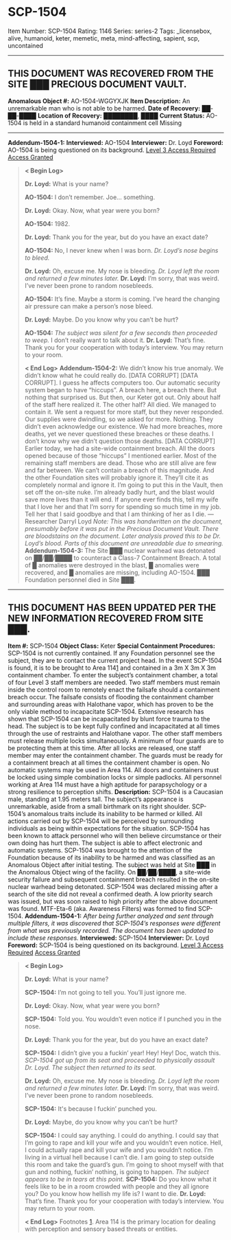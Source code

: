 # SCP-1504
Item Number: SCP-1504
Rating: 1146
Series: series-2
Tags: _licensebox, alive, humanoid, keter, memetic, meta, mind-affecting, sapient, scp, uncontained

---

## THIS DOCUMENT WAS RECOVERED FROM THE SITE ███ PRECIOUS DOCUMENT VAULT.
**Anomalous Object #:** AO-1504-WGGYXJK
**Item Description:** An unremarkable man who is not able to be harmed.
**Date of Recovery:** ██-██-████
**Location of Recovery:** ████████, ████
**Current Status:** AO-1504 is held in a standard humanoid containment cell Missing
* * *
**Addendum-1504-1:**
**Interviewed:** AO-1504
**Interviewer:** Dr. Loyd
**Foreword:** AO-1504 is being questioned on its background.
[Level 3 Access Required](javascript:;)
[Access Granted](javascript:;)
> **< Begin Log>**  
>    
>  **Dr. Loyd:** What is your name?  
>    
>  **AO-1504:** I don’t remember. Joe… something.  
>    
>  **Dr. Loyd:** Okay. Now, what year were you born?  
>    
>  **AO-1504:** 1982.  
>    
>  **Dr. Loyd:** Thank you for the year, but do you have an exact date?  
>    
>  **AO-1504:** No, I never knew when I was born.
> _Dr. Loyd’s nose begins to bleed._  
>    
>  **Dr. Loyd:** Oh, excuse me. My nose is bleeding.
> _Dr. Loyd left the room and returned a few minutes later._
> **Dr. Loyd:** I’m sorry, that was weird. I’ve never been prone to random nosebleeds.  
>    
>  **AO-1504:** It’s fine. Maybe a storm is coming. I’ve heard the changing air pressure can make a person’s nose bleed.  
>    
>  **Dr. Loyd:** Maybe. Do you know why you can’t be hurt?  
>    
>  **AO-1504:** _The subject was silent for a few seconds then proceeded to weep._ I don’t really want to talk about it.
> **Dr. Loyd:** That’s fine. Thank you for your cooperation with today’s interview. You may return to your room.  
>    
>  **< End Log>**
**Addendum-1504-2:**
> We didn’t know his true anomaly. We didn’t know what he could really do. [DATA CORRUPT]
> [DATA CORRUPT]. I guess he affects computers too. Our automatic security system began to have “hiccups”. A breach here, a breach there. But nothing that surprised us. But then, our Keter got out. Only about half of the staff here realized it. The other half? All died. We managed to contain it.
> We sent a request for more staff, but they never responded. Our supplies were dwindling, so we asked for more. Nothing. They didn’t even acknowledge our existence. We had more breaches, more deaths, yet we never questioned these breaches or these deaths. I don’t know why we didn’t question those deaths.
> [DATA CORRUPT]
> Earlier today, we had a site-wide containment breach. All the doors opened because of those “hiccups” I mentioned earlier. Most of the remaining staff members are dead. Those who are still alive are few and far between. We can’t contain a breach of this magnitude. And the other Foundation sites will probably ignore it. They’ll cite it as completely normal and ignore it.
> I’m going to put this in the Vault, then set off the on-site nuke. I’m already badly hurt, and the blast would save more lives than it will end. If anyone ever finds this, tell my wife that I love her and that I’m sorry for spending so much time in my job. Tell her that I said goodbye and that I am thinking of her as I die.
> — Researcher Darryl Loyd
_Note: This was handwritten on the document, presumably before it was put in the Precious Document Vault. There are bloodstains on the document. Later analysis proved this to be Dr. Loyd’s blood. Parts of this document are unreadable due to smearing._
**Addendum-1504-3:** The Site ███ nuclear warhead was detonated on ██/██/████ to counteract a Class-7 Containment Breach. A total of █ anomalies were destroyed in the blast, █ anomalies were recovered, and █ anomalies are missing, including AO-1504. ███ Foundation personnel died in Site ███.
* * *
## THIS DOCUMENT HAS BEEN UPDATED PER THE NEW INFORMATION RECOVERED FROM SITE ███.
**Item #:** SCP-1504
**Object Class:** Keter
**Special Containment Procedures:** SCP-1504 is not currently contained. If any Foundation personnel see the subject, they are to contact the current project head. In the event SCP-1504 is found, it is to be brought to Area 114[1](javascript:;) and contained in a 3m X 3m X 3m containment chamber.
To enter the subject’s containment chamber, a total of four Level 3 staff members are needed. Two staff members must remain inside the control room to remotely enact the failsafe should a containment breach occur. The failsafe consists of flooding the containment chamber and surrounding areas with Halothane vapor, which has proven to be the only viable method to incapacitate SCP-1504. Extensive research has shown that SCP-1504 can be incapacitated by blunt force trauma to the head. The subject is to be kept fully confined and incapacitated at all times through the use of restraints and Halothane vapor.
The other staff members must release multiple locks simultaneously. A minimum of four guards are to be protecting them at this time. After all locks are released, one staff member may enter the containment chamber. The guards must be ready for a containment breach at all times the containment chamber is open.
No automatic systems may be used in Area 114. All doors and containers must be locked using simple combination locks or simple padlocks. All personnel working at Area 114 must have a high aptitude for parapsychology or a strong resilience to perception shifts.
**Description:** SCP-1504 is a Caucasian male, standing at 1.95 meters tall. The subject’s appearance is unremarkable, aside from a small birthmark on its right shoulder. SCP-1504’s anomalous traits include its inability to be harmed or killed.
All actions carried out by SCP-1504 will be perceived by surrounding individuals as being within expectations for the situation. SCP-1504 has been known to attack personnel who will then believe circumstance or their own doing has hurt them. The subject is able to affect electronic and automatic systems.
SCP-1504 was brought to the attention of the Foundation because of its inability to be harmed and was classified as an Anomalous Object after initial testing. The subject was held at Site ███ in the Anomalous Object wing of the facility. On ██/██/████, a site-wide security failure and subsequent containment breach resulted in the on-site nuclear warhead being detonated.
SCP-1504 was declared missing after a search of the site did not reveal a confirmed death. A low priority search was issued, but was soon raised to high priority after the above document was found. MTF-Eta-6 (aka. Awareness Filters) was formed to find SCP-1504.
**Addendum-1504-1:** _After being further analyzed and sent through multiple filters, it was discovered that SCP-1504’s responses were different from what was previously recorded. The document has been updated to include these responses._
**Interviewed:** SCP-1504
**Interviewer:** Dr. Loyd
**Foreword:** SCP-1504 is being questioned on its background.
[Level 3 Access Required](javascript:;)
[Access Granted](javascript:;)
> **< Begin Log>**  
>    
>  **Dr. Loyd:** What is your name?  
>    
>  **SCP-1504:** I’m not going to tell you. You’ll just ignore me.  
>    
>  **Dr. Loyd:** Okay. Now, what year were you born?  
>    
>  **SCP-1504:** Told you. You wouldn’t even notice if I punched you in the nose.  
>    
>  **Dr. Loyd:** Thank you for the year, but do you have an exact date?  
>    
>  **SCP-1504:** I didn’t give you a fuckin’ year! Hey! Hey! Doc, watch this.
> _SCP-1504 got up from its seat and proceeded to physically assault Dr. Loyd. The subject then returned to its seat._  
>    
>  **Dr. Loyd:** Oh, excuse me. My nose is bleeding.
> _Dr. Loyd left the room and returned a few minutes later._
> **Dr. Loyd:** I’m sorry, that was weird. I’ve never been prone to random nosebleeds.  
>    
>  **SCP-1504:** It's because I fuckin’ punched you.  
>    
>  **Dr. Loyd:** Maybe, do you know why you can’t be hurt?  
>    
>  **SCP-1504:** I could say anything. I could do anything. I could say that I’m going to rape and kill your wife and you wouldn’t even notice. Hell, I could actually rape and kill your wife and you wouldn’t notice. I’m living in a virtual hell because I can’t die. I am going to step outside this room and take the guard’s gun. I’m going to shoot myself with that gun and nothing, fuckin’ nothing, is going to happen.
> _The subject appears to be in tears at this point._
> **SCP-1504:** Do you know what it feels like to be in a room crowded with people and they all ignore you? Do you know how hellish my life is? I want to die.
> **Dr. Loyd:** That’s fine. Thank you for your cooperation with today’s interview. You may return to your room.  
>    
>  **< End Log>**
Footnotes
[1](javascript:;). Area 114 is the primary location for dealing with perception and sensory based threats or entities.